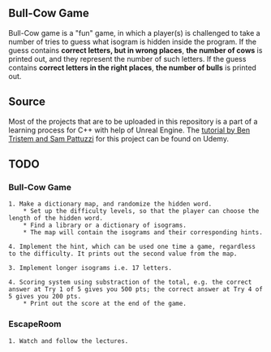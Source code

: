 ## Bull-Cow Game

Bull-Cow game is a "fun" game, in which a player(s) is challenged to take a number of tries to guess what isogram is hidden inside the program. If the guess contains **correct letters, but in wrong places**, **the number of cows** is printed out, and they represent the number of such letters. If the guess contains **correct letters in the right places**, **the number of bulls** is printed out.

## Source

Most of the projects that are to be uploaded in this repository is a part of a learning process for C++ with help of Unreal Engine. The [tutorial by Ben Tristem and Sam Pattuzzi](https://www.udemy.com/unrealcourse/) for this project can be found on Udemy.

## TODO

### Bull-Cow Game

	1. Make a dictionary map, and randomize the hidden word.
		* Set up the difficulty levels, so that the player can choose the length of the hidden word.
		* Find a library or a dictionary of isograms.
		* The map will contain the isograms and their corresponding hints.

	4. Implement the hint, which can be used one time a game, regardless to the difficulty. It prints out the second value from the map.

	3. Implement longer isograms i.e. 17 letters.

	4. Scoring system using substraction of the total, e.g. the correct answer at Try 1 of 5 gives you 500 pts; the correct answer at Try 4 of 5 gives you 200 pts.
		* Print out the score at the end of the game.

### EscapeRoom

	1. Watch and follow the lectures.